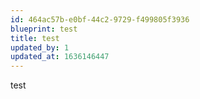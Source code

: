 ```yaml
---
id: 464ac57b-e0bf-44c2-9729-f499805f3936
blueprint: test
title: test
updated_by: 1
updated_at: 1636146447
---
```

test